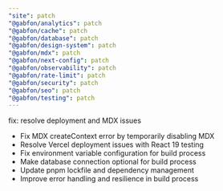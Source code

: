 ```yaml
---
"site": patch
"@gabfon/analytics": patch
"@gabfon/cache": patch
"@gabfon/database": patch
"@gabfon/design-system": patch
"@gabfon/mdx": patch
"@gabfon/next-config": patch
"@gabfon/observability": patch
"@gabfon/rate-limit": patch
"@gabfon/security": patch
"@gabfon/seo": patch
"@gabfon/testing": patch
---
```


fix: resolve deployment and MDX issues

- Fix MDX createContext error by temporarily disabling MDX
- Resolve Vercel deployment issues with React 19 testing
- Fix environment variable configuration for build process
- Make database connection optional for build process
- Update pnpm lockfile and dependency management
- Improve error handling and resilience in build process
